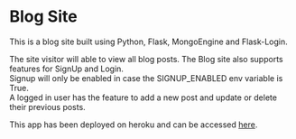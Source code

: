 # Blog Site

This is a blog site built using Python, Flask, MongoEngine and Flask-Login.

The site visitor will able to view all blog posts. The Blog site also supports features for SignUp and Login. <br>
Signup will only be enabled in case the SIGNUP_ENABLED env variable is True.<br>
A logged in user has the feature to add a new post and update or delete their previous posts.

This app has been deployed on heroku and can be accessed [here](https://rishid-blogspot.herokuapp.com/).
